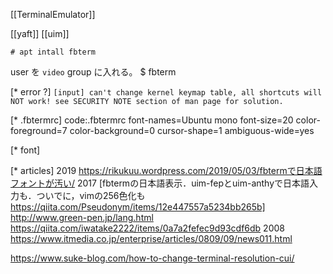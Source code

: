 [[TerminalEmulator]]

[[yaft]]
[[uim]]

```
# apt intall fbterm
```

user を `video` group に入れる。
$ fbterm

[* error ?]
`[input] can't change kernel keymap table, all shortcuts will NOT work! see SECURITY NOTE section of man page for solution.`

[* .fbtermrc]
code:.fbtermrc
 font-names=Ubuntu mono
 font-size=20
 color-foreground=7
 color-background=0
 cursor-shape=1
 ambiguous-wide=yes

[* font]

[* articles]
2019 
	https://rikukuu.wordpress.com/2019/05/03/fbtermで日本語フォントが汚い/
2017 
	[fbtermの日本語表示．uim-fepとuim-anthyで日本語入力も．ついでに，vimの256色化も https://qiita.com/Pseudonym/items/12e447557a5234bb265b]
	http://www.green-pen.jp/lang.html
	https://qiita.com/iwatake2222/items/0a7a2fefec9d93cdf6db
2008
 https://www.itmedia.co.jp/enterprise/articles/0809/09/news011.html

https://www.suke-blog.com/how-to-change-terminal-resolution-cui/
